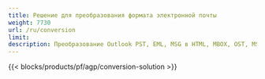 ```yaml
---
title: Решение для преобразования формата электронной почты
weight: 7730
url: /ru/conversion
limit:
description: Преобразование Outlook PST, EML, MSG в HTML, MBOX, OST, MSG и многое другое
---
```


{{< blocks/products/pf/agp/conversion-solution >}} 
